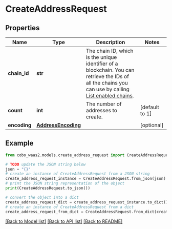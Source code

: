 # CreateAddressRequest


## Properties

Name | Type | Description | Notes
------------ | ------------- | ------------- | -------------
**chain_id** | **str** | The chain ID, which is the unique identifier of a blockchain. You can retrieve the IDs of all the chains you can use by calling [List enabled chains](/v2/api-references/wallets/list-enabled-chains). | 
**count** | **int** | The number of addresses to create. | [default to 1]
**encoding** | [**AddressEncoding**](AddressEncoding.md) |  | [optional] 

## Example

```python
from cobo_waas2.models.create_address_request import CreateAddressRequest

# TODO update the JSON string below
json = "{}"
# create an instance of CreateAddressRequest from a JSON string
create_address_request_instance = CreateAddressRequest.from_json(json)
# print the JSON string representation of the object
print(CreateAddressRequest.to_json())

# convert the object into a dict
create_address_request_dict = create_address_request_instance.to_dict()
# create an instance of CreateAddressRequest from a dict
create_address_request_from_dict = CreateAddressRequest.from_dict(create_address_request_dict)
```
[[Back to Model list]](../README.md#documentation-for-models) [[Back to API list]](../README.md#documentation-for-api-endpoints) [[Back to README]](../README.md)



